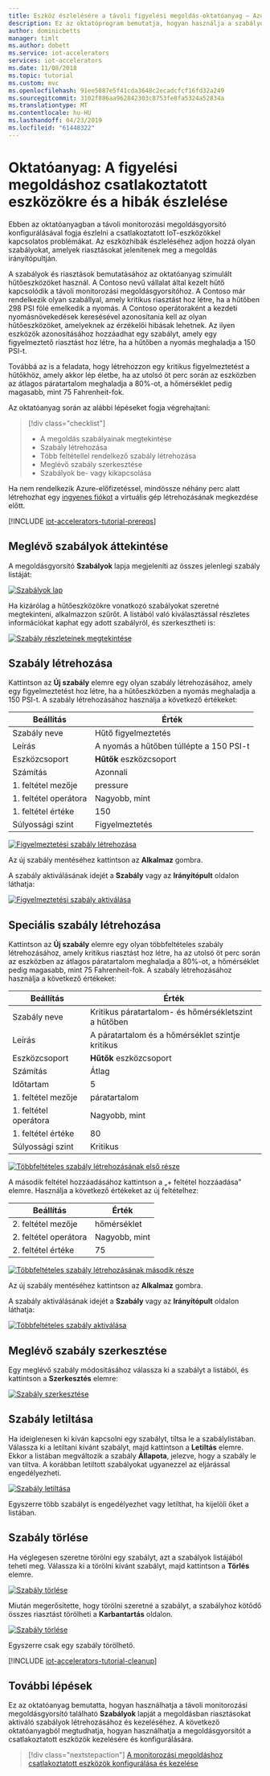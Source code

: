 ```yaml
---
title: Eszköz észlelésére a távoli figyelési megoldás-oktatóanyag – Azure |} A Microsoft Docs
description: Ez az oktatóprogram bemutatja, hogyan használja a szabályokat és műveleteket a küszöbérték-alapú eszközhibák azonosítására a távoli monitorozási megoldásban.
author: dominicbetts
manager: timlt
ms.author: dobett
ms.service: iot-accelerators
services: iot-accelerators
ms.date: 11/08/2018
ms.topic: tutorial
ms.custom: mvc
ms.openlocfilehash: 91ee5087e5f41cda3648c2ecadcfcf16fd32a249
ms.sourcegitcommit: 3102f886aa962842303c8753fe8fa5324a52834a
ms.translationtype: MT
ms.contentlocale: hu-HU
ms.lasthandoff: 04/23/2019
ms.locfileid: "61448322"
---
```

# <a name="tutorial-detect-issues-with-devices-connected-to-your-monitoring-solution"></a>Oktatóanyag: A figyelési megoldáshoz csatlakoztatott eszközökre és a hibák észlelése

Ebben az oktatóanyagban a távoli monitorozási megoldásgyorsító konfigurálásával fogja észlelni a csatlakoztatott IoT-eszközökkel kapcsolatos problémákat. Az eszközhibák észleléséhez adjon hozzá olyan szabályokat, amelyek riasztásokat jelenítenek meg a megoldás irányítópultján.

A szabályok és riasztások bemutatásához az oktatóanyag szimulált hűtőeszközöket használ. A Contoso nevű vállalat által kezelt hűtő kapcsolódik a távoli monitorozási megoldásgyorsítóhoz. A Contoso már rendelkezik olyan szabállyal, amely kritikus riasztást hoz létre, ha a hűtőben 298 PSI fölé emelkedik a nyomás. A Contoso operátoraként a kezdeti nyomásnövekedések keresésével azonosítania kell az olyan hűtőeszközöket, amelyeknek az érzékelői hibásak lehetnek. Az ilyen eszközök azonosításához hozzáadhat egy szabályt, amely egy figyelmeztető riasztást hoz létre, ha a hűtőben a nyomás meghaladja a 150 PSI-t.

Továbbá az is a feladata, hogy létrehozzon egy kritikus figyelmeztetést a hűtőkhöz, amely akkor lép életbe, ha az utolsó öt perc során az eszközben az átlagos páratartalom meghaladja a 80%-ot, a hőmérséklet pedig magasabb, mint 75 Fahrenheit-fok.

Az oktatóanyag során az alábbi lépéseket fogja végrehajtani:

>[!div class="checklist"]
> * A megoldás szabályainak megtekintése
> * Szabály létrehozása
> * Több feltétellel rendelkező szabály létrehozása
> * Meglévő szabály szerkesztése
> * Szabályok be- vagy kikapcsolása

Ha nem rendelkezik Azure-előfizetéssel, mindössze néhány perc alatt létrehozhat egy [ingyenes fiókot](https://azure.microsoft.com/free/?WT.mc_id=A261C142F) a virtuális gép létrehozásának megkezdése előtt.

[!INCLUDE [iot-accelerators-tutorial-prereqs](../../includes/iot-accelerators-tutorial-prereqs.md)]

## <a name="review-the-existing-rules"></a>Meglévő szabályok áttekintése

A megoldásgyorsító **Szabályok** lapja megjeleníti az összes jelenlegi szabály listáját:

[![Szabályok lap](./media/iot-accelerators-remote-monitoring-automate/rulesactions_v2-inline.png)](./media/iot-accelerators-remote-monitoring-automate/rulesactions_v2-expanded.png#lightbox)

Ha kizárólag a hűtőeszközökre vonatkozó szabályokat szeretné megtekinteni, alkalmazzon szűrőt. A listából való kiválasztással részletes információkat kaphat egy adott szabályról, és szerkesztheti is:

[![Szabály részleteinek megtekintése](./media/iot-accelerators-remote-monitoring-automate/rulesactionsdetail_v2-inline.png)](./media/iot-accelerators-remote-monitoring-automate/rulesactionsdetail_v2-expanded.png#lightbox)

## <a name="create-a-rule"></a>Szabály létrehozása

Kattintson az **Új szabály** elemre egy olyan szabály létrehozásához, amely egy figyelmeztetést hoz létre, ha a hűtőeszközben a nyomás meghaladja a 150 PSI-t. A szabály létrehozásához használja a következő értékeket:

| Beállítás          | Érték                                 |
| ---------------- | ------------------------------------- |
| Szabály neve        | Hűtő figyelmeztetés                       |
| Leírás      | A nyomás a hűtőben túllépte a 150 PSI-t |
| Eszközcsoport     | **Hűtők** eszközcsoport             |
| Számítás      | Azonnali                               |
| 1. feltétel mezője| pressure                              |
| 1. feltétel operátora | Nagyobb, mint                      |
| 1. feltétel értéke    | 150                               |
| Súlyossági szint  | Figyelmeztetés                               |

[![Figyelmeztetési szabály létrehozása](./media/iot-accelerators-remote-monitoring-automate/rulesactionsnewrule_v2-inline.png)](./media/iot-accelerators-remote-monitoring-automate/rulesactionsnewrule_v2-expanded.png#lightbox)

Az új szabály mentéséhez kattintson az **Alkalmaz** gombra.

A szabály aktiválásának idejét a **Szabály** vagy az **Irányítópult** oldalon láthatja:

[![Figyelmeztetési szabály aktiválása](./media/iot-accelerators-remote-monitoring-automate/warningruletriggered-inline.png)](./media/iot-accelerators-remote-monitoring-automate/warningruletriggered-expanded.png#lightbox)

## <a name="create-an-advanced-rule"></a>Speciális szabály létrehozása

Kattintson az **Új szabály** elemre egy olyan többfeltételes szabály létrehozásához, amely kritikus riasztást hoz létre, ha az utolsó öt perc során az eszközben az átlagos páratartalom meghaladja a 80%-ot, a hőmérséklet pedig magasabb, mint 75 Fahrenheit-fok. A szabály létrehozásához használja a következő értékeket:

| Beállítás          | Érték                                 |
| ---------------- | ------------------------------------- |
| Szabály neve        | Kritikus páratartalom- és hőmérsékletszint a hűtőben    |
| Leírás      | A páratartalom és a hőmérséklet szintje kritikus |
| Eszközcsoport     | **Hűtők** eszközcsoport             |
| Számítás      | Átlag                               |
| Időtartam      | 5                                     |
| 1. feltétel mezője| páratartalom                              |
| 1. feltétel operátora | Nagyobb, mint                      |
| 1. feltétel értéke    | 80                                |
| Súlyossági szint  | Kritikus                              |

[![Többfeltételes szabály létrehozásának első része](./media/iot-accelerators-remote-monitoring-automate/rulesactionsnewrule_mult_v2-inline.png)](./media/iot-accelerators-remote-monitoring-automate/rulesactionsnewrule_mult_v2-expanded.png#lightbox)

A második feltétel hozzáadásához kattintson a „+ feltétel hozzáadása” elemre. Használja a következő értékeket az új feltételhez:

| Beállítás          | Érték                                 |
| ---------------- | ------------------------------------- |
| 2. feltétel mezője| hőmérséklet                           |
| 2. feltétel operátora | Nagyobb, mint                      |
| 2. feltétel értéke    | 75                                |

[![Többfeltételes szabály létrehozásának második része](./media/iot-accelerators-remote-monitoring-automate/rulesactionsnewrule_mult_cond2_v2-inline.png)](./media/iot-accelerators-remote-monitoring-automate/rulesactionsnewrule_mult_cond2_v2-expanded.png#lightbox)

Az új szabály mentéséhez kattintson az **Alkalmaz** gombra.

A szabály aktiválásának idejét a **Szabály** vagy az **Irányítópult** oldalon láthatja:

[![Többfeltételes szabály aktiválása](./media/iot-accelerators-remote-monitoring-automate/criticalruletriggered-inline.png)](./media/iot-accelerators-remote-monitoring-automate/criticalruletriggered-expanded.png#lightbox)

## <a name="edit-an-existing-rule"></a>Meglévő szabály szerkesztése

Egy meglévő szabály módosításához válassza ki a szabályt a listából, és kattintson a **Szerkesztés** elemre:

[![Szabály szerkesztése](./media/iot-accelerators-remote-monitoring-automate/rulesactionsedit_v2-inline.png)](./media/iot-accelerators-remote-monitoring-automate/rulesactionsedit_v2-expanded.png#lightbox)

## <a name="disable-a-rule"></a>Szabály letiltása

Ha ideiglenesen ki kíván kapcsolni egy szabályt, tiltsa le a szabálylistában. Válassza ki a letiltani kívánt szabályt, majd kattintson a **Letiltás** elemre. Ekkor a listában megváltozik a szabály **Állapota**, jelezve, hogy a szabály le van tiltva. A korábban letiltott szabályokat ugyanezzel az eljárással engedélyezheti.

[![Szabály letiltása](./media/iot-accelerators-remote-monitoring-automate/rulesactionsdisable-inline.png)](./media/iot-accelerators-remote-monitoring-automate/rulesactionsdisable-expanded.png#lightbox)

Egyszerre több szabályt is engedélyezhet vagy letilthat, ha kijelöli őket a listában.

## <a name="delete-a-rule"></a>Szabály törlése

Ha véglegesen szeretne törölni egy szabályt, azt a szabályok listájából teheti meg. Válassza ki a törölni kívánt szabályt, majd kattintson a **Törlés** elemre.

[![Szabály törlése](./media/iot-accelerators-remote-monitoring-automate/rulesactionsdelete-inline.png)](./media/iot-accelerators-remote-monitoring-automate/rulesactionsdelete-expanded.png#lightbox)

Miután megerősítette, hogy törölni szeretné a szabályt, a szabályhoz kötődő összes riasztást törölheti a **Karbantartás** oldalon.

[![Szabály törlése](./media/iot-accelerators-remote-monitoring-automate/rulesactionsdeletetidy-inline.png)](./media/iot-accelerators-remote-monitoring-automate/rulesactionsdeletetidy-expanded.png#lightbox)

Egyszerre csak egy szabály törölhető.

[!INCLUDE [iot-accelerators-tutorial-cleanup](../../includes/iot-accelerators-tutorial-cleanup.md)]

## <a name="next-steps"></a>További lépések

Ez az oktatóanyag bemutatta, hogyan használhatja a távoli monitorozási megoldásgyorsító található **Szabályok** lapját a megoldásban riasztásokat aktiváló szabályok létrehozásához és kezeléséhez. A következő oktatóanyagból megtudhatja, hogyan használhatja a megoldásgyorsítót a csatlakoztatott eszközök kezelésére és konfigurálására.

> [!div class="nextstepaction"]
> [A monitorozási megoldáshoz csatlakoztatott eszközök konfigurálása és kezelése](iot-accelerators-remote-monitoring-manage.md)